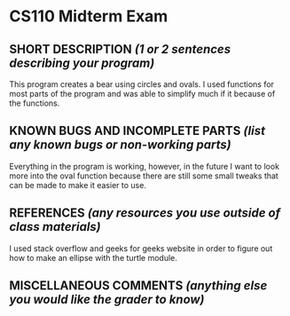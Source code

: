 # CS110 Midterm Exam

## SHORT DESCRIPTION *(1 or 2 sentences describing your program)*
This program creates a bear using circles and ovals. I used functions for most parts of the program and was able to simplify much if it because of the functions.

## KNOWN BUGS AND INCOMPLETE PARTS *(list any known bugs or non-working parts)*
Everything in the program is working, however, in the future I want to look more into the oval function because there are still some small tweaks that can be made to make it easier to use.

## REFERENCES *(any resources you use outside of class materials)*
I used stack overflow and geeks for geeks website in order to figure out how to make an ellipse with the turtle module.

## MISCELLANEOUS COMMENTS *(anything else you would like the grader to know)*